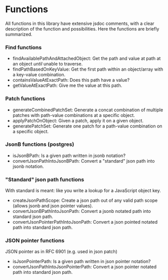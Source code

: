 # Functions
All functions in this library have extensive jsdoc comments, with a clear description of the function and possibilities.
Here the functions are briefly summarized.

### Find functions

 - findAvailablePathAndAttachedObject: Get the path and value at path at an object _until_ unable to traverse.
 - findPathBasedOnKeyValue: Get the first path within an object/array with a key-value combination.
 - containsValueAtExactPath: Does this path have a value?
 - getValueAtExactPath: Give me the value at this path.

### Patch functions

 - generateCombinedPatchSet: Generate a concat combination of multiple patches with path-value combinations at a specific object.
 - applyPatchOnObject: Given a patch, apply it on a given object.
 - generatePatchSet: Generate one patch for a path-value combination on a specific object.

### JsonB functions (postgres)

 - isJsonBPath: Is a given path written in jsonb notation?
 - convertJsonPathIntoJsonBPath: Convert a "standard" json path into jsonb notation.

### "Standard" json path functions
With standard is meant: like you write a lookup for a JavaScript object key.

- createJsonPathScope: Create a json path out of any valid path scope (allows jsonb and json pointer values).
- convertJsonBPathIntoJsonPath: Convert a jsonb notated path into standard json path. 
- convertJsonPointerPathIntoJsonPath: Convert a json pointed notated path into standard json path.

### JSON pointer functions
JSON pointer as in RFC 6901 (e.g. used in json patch)

 - isJsonPointerPath: Is a given path written in json pointer notation?
 - convertJsonPathIntoJsonPointerPath: Convert a json pointer notated path into standard json path.
